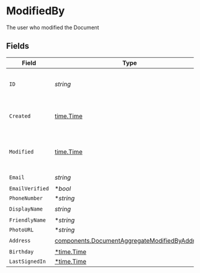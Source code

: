 # ModifiedBy

The user who modified the Document


## Fields

| Field                                                                                                          | Type                                                                                                           | Required                                                                                                       | Description                                                                                                    | Example                                                                                                        |
| -------------------------------------------------------------------------------------------------------------- | -------------------------------------------------------------------------------------------------------------- | -------------------------------------------------------------------------------------------------------------- | -------------------------------------------------------------------------------------------------------------- | -------------------------------------------------------------------------------------------------------------- |
| `ID`                                                                                                           | *string*                                                                                                       | :heavy_check_mark:                                                                                             | Unique identifier for the user.                                                                                | usr_1f07f62df1e64432b10dd570938f70a2                                                                           |
| `Created`                                                                                                      | [time.Time](https://pkg.go.dev/time#Time)                                                                      | :heavy_check_mark:                                                                                             | Datetime when the object was created.                                                                          | 2024-11-18 15:05:46.8 +0000 UTC                                                                                |
| `Modified`                                                                                                     | [time.Time](https://pkg.go.dev/time#Time)                                                                      | :heavy_check_mark:                                                                                             | Datetime when the object was last modified.                                                                    | 2024-11-18 15:05:46.801 +0000 UTC                                                                              |
| `Email`                                                                                                        | *string*                                                                                                       | :heavy_check_mark:                                                                                             | N/A                                                                                                            | address@domain.com                                                                                             |
| `EmailVerified`                                                                                                | **bool*                                                                                                        | :heavy_minus_sign:                                                                                             | N/A                                                                                                            | true                                                                                                           |
| `PhoneNumber`                                                                                                  | **string*                                                                                                      | :heavy_minus_sign:                                                                                             | N/A                                                                                                            | 123-123-1234                                                                                                   |
| `DisplayName`                                                                                                  | *string*                                                                                                       | :heavy_check_mark:                                                                                             | N/A                                                                                                            | John Doe                                                                                                       |
| `FriendlyName`                                                                                                 | **string*                                                                                                      | :heavy_minus_sign:                                                                                             | N/A                                                                                                            | John                                                                                                           |
| `PhotoURL`                                                                                                     | **string*                                                                                                      | :heavy_minus_sign:                                                                                             | N/A                                                                                                            | https://...                                                                                                    |
| `Address`                                                                                                      | [components.DocumentAggregateModifiedByAddress](../../models/components/documentaggregatemodifiedbyaddress.md) | :heavy_check_mark:                                                                                             | N/A                                                                                                            |                                                                                                                |
| `Birthday`                                                                                                     | [*time.Time](https://pkg.go.dev/time#Time)                                                                     | :heavy_minus_sign:                                                                                             | N/A                                                                                                            | new Date()                                                                                                     |
| `LastSignedIn`                                                                                                 | [*time.Time](https://pkg.go.dev/time#Time)                                                                     | :heavy_minus_sign:                                                                                             | N/A                                                                                                            | new Date()                                                                                                     |
